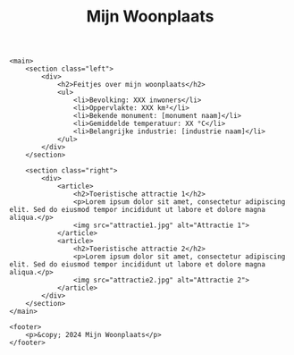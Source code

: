 <!DOCTYPE html>
<html lang="nl">
<head>
    <meta charset="UTF-8">
    <meta name="viewport" content="width=device-width, initial-scale=1.0">
    <title>Mijn Woonplaats</title>
    <link rel="stylesheet" href="styles.css">
</head>
<body>
    <header style="background-image: url('woonplaats.jpg');">
        <h1>Mijn Woonplaats</h1>
    </header>

    <main>
        <section class="left">
            <div>
                <h2>Feitjes over mijn woonplaats</h2>
                <ul>
                    <li>Bevolking: XXX inwoners</li>
                    <li>Oppervlakte: XXX km²</li>
                    <li>Bekende monument: [monument naam]</li>
                    <li>Gemiddelde temperatuur: XX °C</li>
                    <li>Belangrijke industrie: [industrie naam]</li>
                </ul>
            </div>
        </section>

        <section class="right">
            <div>
                <article>
                    <h2>Toeristische attractie 1</h2>
                    <p>Lorem ipsum dolor sit amet, consectetur adipiscing elit. Sed do eiusmod tempor incididunt ut labore et dolore magna aliqua.</p>
                    <img src="attractie1.jpg" alt="Attractie 1">
                </article>
                <article>
                    <h2>Toeristische attractie 2</h2>
                    <p>Lorem ipsum dolor sit amet, consectetur adipiscing elit. Sed do eiusmod tempor incididunt ut labore et dolore magna aliqua.</p>
                    <img src="attractie2.jpg" alt="Attractie 2">
                </article>
            </div>
        </section>
    </main>

    <footer>
        <p>&copy; 2024 Mijn Woonplaats</p>
    </footer>
</body>
</html>
